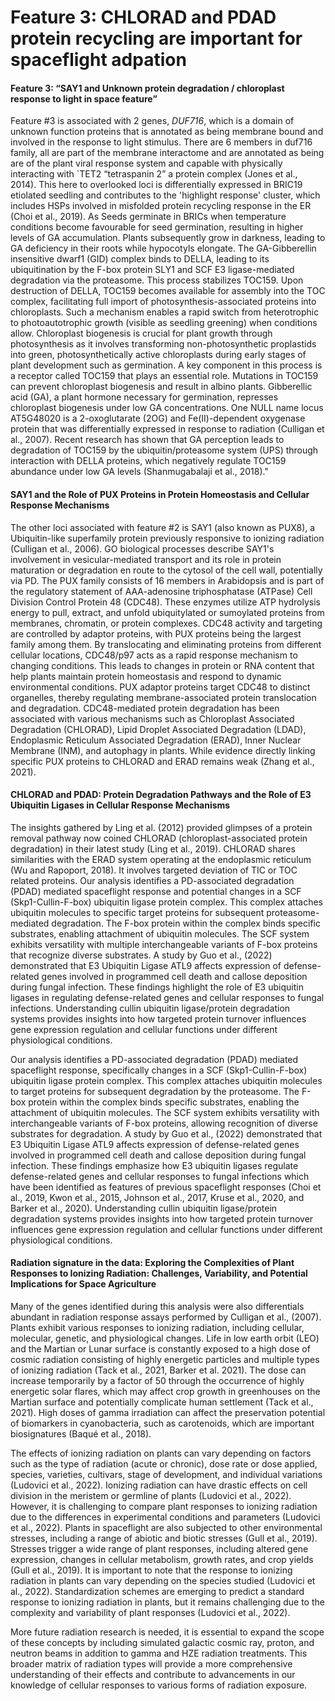 # Feature 3: CHLORAD and PDAD protein recycling are important for spaceflight adpation

#### Feature 3: “SAY1 and Unknown protein degradation / chloroplast response to light in space feature” <a href="#cp8k6b6kfmmz" id="cp8k6b6kfmmz"></a>

Feature #3 is associated with 2 genes, _DUF716_, which is a domain of unknown function proteins that is annotated as being membrane bound and involved in the response to light stimulus. There are 6 members in duf716 family, all are part of the membrane interactome and are annotated as being are of the plant viral response system and capable with physically interacting with \`TET2 “tetraspanin 2” a protein complex (Jones et al., 2014). This here to overlooked loci is differentially expressed in BRIC19 etiolated seedling and contributes to the 'highlight response' cluster, which includes HSPs involved in misfolded protein recycling response in the ER (Choi et al., 2019). As Seeds germinate in BRICs when temperature conditions become favourable for seed germination, resulting in higher levels of GA accumulation. Plants subsequently grow in darkness, leading to GA deficiency in their roots while hypocotyls elongate. The GA-Gibberellin insensitive dwarf1 (GID) complex binds to DELLA, leading to its ubiquitination by the F-box protein SLY1 and SCF E3 ligase-mediated degradation via the proteasome. This process stabilizes TOC159. Upon destruction of DELLA, TOC159 becomes available for assembly into the TOC complex, facilitating full import of photosynthesis-associated proteins into chloroplasts. Such a mechanism enables a rapid switch from heterotrophic to photoautotrophic growth (visible as seedling greening) when conditions allow. Chloroplast biogenesis is crucial for plant growth through photosynthesis as it involves transforming non-photosynthetic proplastids into green, photosynthetically active chloroplasts during early stages of plant development such as germination. A key component in this process is a receptor called TOC159 that plays an essential role. Mutations in TOC159 can prevent chloroplast biogenesis and result in albino plants. Gibberellic acid (GA), a plant hormone necessary for germination, represses chloroplast biogenesis under low GA concentrations. One NULL name locus AT5G48020 is a 2-oxoglutarate (2OG) and Fe(II)-dependent oxygenase protein that was differentially expressed in response to radiation (Culligan et al., 2007). Recent research has shown that GA perception leads to degradation of TOC159 by the ubiquitin/proteasome system (UPS) through interaction with DELLA proteins, which negatively regulate TOC159 abundance under low GA levels (Shanmugabalaji et al., 2018)."

#### SAY1 and the Role of PUX Proteins in Protein Homeostasis and Cellular Response Mechanisms <a href="#qmtmmqomwzc0" id="qmtmmqomwzc0"></a>

The other loci associated with feature #2 is SAY1 (also known as PUX8), a Ubiquitin-like superfamily protein previously responsive to ionizing radiation (Culligan et al., 2006). GO biological processes describe SAY1's involvement in vesicular-mediated transport and its role in protein maturation or degradation en route to the cytosol of the cell wall, potentially via PD. The PUX family consists of 16 members in Arabidopsis and is part of the regulatory statement of AAA-adenosine triphosphatase (ATPase) Cell Division Control Protein 48 (CDC48). These enzymes utilize ATP hydrolysis energy to pull, extract, and unfold ubiquitylated or sumoylated proteins from membranes, chromatin, or protein complexes. CDC48 activity and targeting are controlled by adaptor proteins, with PUX proteins being the largest family among them. By translocating and eliminating proteins from different cellular locations, CDC48/p97 acts as a rapid response mechanism to changing conditions. This leads to changes in protein or RNA content that help plants maintain protein homeostasis and respond to dynamic environmental conditions. PUX adaptor proteins target CDC48 to distinct organelles, thereby regulating membrane-associated protein translocation and degradation. CDC48-mediated protein degradation has been associated with various mechanisms such as Chloroplast Associated Degradation (CHLORAD), Lipid Droplet Associated Degradation (LDAD), Endoplasmic Reticulum Associated Degradation (ERAD), Inner Nuclear Membrane (INM), and autophagy in plants. While evidence directly linking specific PUX proteins to CHLORAD and ERAD remains weak (Zhang et al., 2021).

#### CHLORAD and PDAD: Protein Degradation Pathways and the Role of E3 Ubiquitin Ligases in Cellular Response Mechanisms <a href="#id-7gldkjne0gqp" id="id-7gldkjne0gqp"></a>

The insights gathered by Ling et al. (2012) provided glimpses of a protein removal pathway now coined CHLORAD (chloroplast-associated protein degradation) in their latest study (Ling et al., 2019). CHLORAD shares similarities with the ERAD system operating at the endoplasmic reticulum (Wu and Rapoport, 2018). It involves targeted deviation of TIC or TOC related proteins. Our analysis identifies a PD-associated degradation (PDAD) mediated spaceflight response and potential changes in a SCF (Skp1-Cullin-F-box) ubiquitin ligase protein complex. This complex attaches ubiquitin molecules to specific target proteins for subsequent proteasome-mediated degradation. The F-box protein within the complex binds specific substrates, enabling attachment of ubiquitin molecules. The SCF system exhibits versatility with multiple interchangeable variants of F-box proteins that recognize diverse substrates. A study by Guo et al., (2022) demonstrated that E3 Ubiquitin Ligase ATL9 affects expression of defense-related genes involved in programmed cell death and callose deposition during fungal infection. These findings highlight the role of E3 ubiquitin ligases in regulating defense-related genes and cellular responses to fungal infections. Understanding cullin ubiquitin ligase/protein degradation systems provides insights into how targeted protein turnover influences gene expression regulation and cellular functions under different physiological conditions.

Our analysis identifies a PD-associated degradation (PDAD) mediated spaceflight response, specifically changes in a SCF (Skp1-Cullin-F-box) ubiquitin ligase protein complex. This complex attaches ubiquitin molecules to target proteins for subsequent degradation by the proteasome. The F-box protein within the complex binds specific substrates, enabling the attachment of ubiquitin molecules. The SCF system exhibits versatility with interchangeable variants of F-box proteins, allowing recognition of diverse substrates for degradation. A study by Guo et al., (2022) demonstrated that E3 Ubiquitin Ligase ATL9 affects expression of defense-related genes involved in programmed cell death and callose deposition during fungal infection. These findings emphasize how E3 ubiquitin ligases regulate defense-related genes and cellular responses to fungal infections which have been identified as features of previous spaceflight responses (Choi et al., 2019, Kwon et al., 2015, Johnson et al., 2017, Kruse et al., 2020, and Barker et al., 2020). Understanding cullin ubiquitin ligase/protein degradation systems provides insights into how targeted protein turnover influences gene expression regulation and cellular functions under different physiological conditions.

#### &#x20;<a href="#de8emjk3y4en" id="de8emjk3y4en"></a>

#### Radiation signature in the data: Exploring the Complexities of Plant Responses to Ionizing Radiation: Challenges, Variability, and Potential Implications for Space Agriculture <a href="#gdfkay3oodef" id="gdfkay3oodef"></a>

Many of the genes identified during this analysis were also differentials abundant in radiation response assays performed by Culligan et al., (2007). Plants exhibit various responses to ionizing radiation, including cellular, molecular, genetic, and physiological changes. Life in low earth orbit (LEO) and the Martian or Lunar surface is constantly exposed to a high dose of cosmic radiation consisting of highly energetic particles and multiple types of ionizing radiation (Tack et al., 2021, Barker et al. 2021). The dose can increase temporarily by a factor of 50 through the occurrence of highly energetic solar flares, which may affect crop growth in greenhouses on the Martian surface and potentially complicate human settlement (Tack et al., 2021). High doses of gamma irradiation can affect the preservation potential of biomarkers in cyanobacteria, such as carotenoids, which are important biosignatures (Baqué et al., 2018).

The effects of ionizing radiation on plants can vary depending on factors such as the type of radiation (acute or chronic), dose rate or dose applied, species, varieties, cultivars, stage of development, and individual variations (Ludovici et al., 2022). Ionizing radiation can have drastic effects on cell division in the meristem or germline of plants (Ludovici et al., 2022). However, it is challenging to compare plant responses to ionizing radiation due to the differences in experimental conditions and parameters (Ludovici et al., 2022). Plants in spaceflight are also subjected to other environmental stresses, including a range of abiotic and biotic stresses (Gull et al., 2019). Stresses trigger a wide range of plant responses, including altered gene expression, changes in cellular metabolism, growth rates, and crop yields (Gull et al., 2019). It is important to note that the response to ionizing radiation in plants can vary depending on the species studied (Ludovici et al., 2022). Standardization schemes are emerging to predict a standard response to ionizing radiation in plants, but it remains challenging due to the complexity and variability of plant responses (Ludovici et al., 2022).

More future radiation research is needed, it is essential to expand the scope of these concepts by including simulated galactic cosmic ray, proton, and neutron beams in addition to gamma and HZE radiation treatments. This broader matrix of radiation types will provide a more comprehensive understanding of their effects and contribute to advancements in our knowledge of cellular responses to various forms of radiation exposure.
